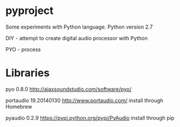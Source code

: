 # pyproject

Some experiments with Python language.
Python version 2.7

DIY - attempt to create digital audio processor with Python

PYO - process

# Libraries

pyo 0.8.0
  http://ajaxsoundstudio.com/software/pyo/

portaudio 19.20140130
  http://www.portaudio.com/
  install through Homebrew

pyaudio 0.2.9
  https://pypi.python.org/pypi/PyAudio
  install through pip
